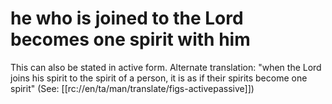 # he who is joined to the Lord becomes one spirit with him

This can also be stated in active form. Alternate translation: "when the Lord joins his spirit to the spirit of a person, it is as if their spirits become one spirit" (See: [[rc://en/ta/man/translate/figs-activepassive]])

